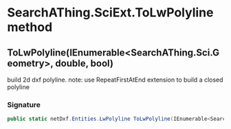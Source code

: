 # SearchAThing.SciExt.ToLwPolyline method
## ToLwPolyline(IEnumerable<SearchAThing.Sci.Geometry>, double, bool)
build 2d dxf polyline.
            note: use RepeatFirstAtEnd extension to build a closed polyline

### Signature
```csharp
public static netDxf.Entities.LwPolyline ToLwPolyline(IEnumerable<SearchAThing.Sci.Geometry> _geom, double tolLen, bool closed = True)
```
